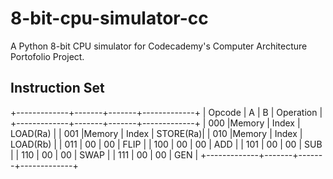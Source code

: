 # 8-bit-cpu-simulator-cc
A Python 8-bit CPU simulator for Codecademy's Computer Architecture Portofolio Project.

## Instruction Set

+-------------+-------+-------+-------------+
|   Opcode    |   A   |   B   |   Operation |
+-------------+-------+-------+-------------+
|    000      |Memory | Index |    LOAD(Ra) |
|    001      |Memory | Index |    STORE(Ra)|
|    010      |Memory | Index |    LOAD(Rb) |
|    011      |   00  |   00  |    FLIP     |
|    100      |   00  |   00  |    ADD      |
|    101      |   00  |   00  |    SUB      |
|    110      |   00  |   00  |    SWAP     |
|    111      |   00  |   00  |    GEN      |
+-------------+-------+-------+-------------+